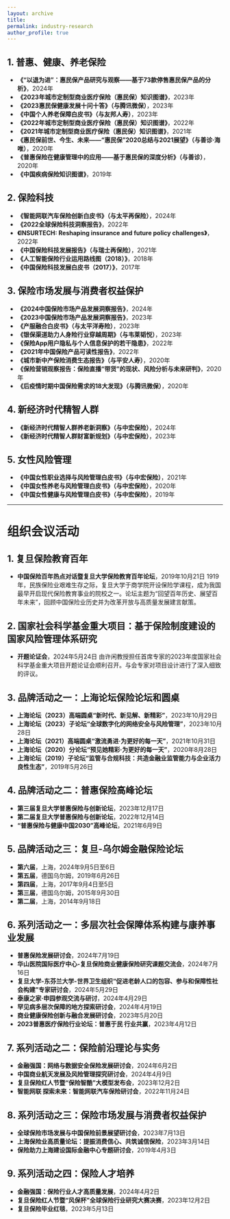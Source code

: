 ```yaml
---
layout: archive
title: 
permalink: industry-research
author_profile: true
---
```


## 1. 普惠、健康、养老保险
- **《“以退为进”：惠民保产品研究与观察——基于73款停售惠民保产品的分析》**，2024年
- **《2023年城市定制型商业医疗保险（惠民保）知识图谱》**，2023年
- **《2023惠民保健康发展十问十答》（与腾讯微保）**，2023年
- **《中国个人养老保障白皮书》（与友邦人寿）**，2023年
- **《2022年城市定制型商业医疗保险（惠民保）知识图谱》**，2022年
- **《2021年城市定制型商业医疗保险（惠民保）知识图谱》**，2021年
- **《惠民保前世、今生、未来——“惠民保”2020总结与2021展望》（与善诊·海唯）**，2020年
- **《普惠保险在健康管理中的应用——基于惠民保的深度分析》（与善诊）**，2020年
- **《中国疾病保险知识图谱》**，2019年

## 2. 保险科技
- **《智能网联汽车保险创新白皮书》（与太平再保险）**，2024年
- **《2022全球保险科技洞察报告》**，2022年
- **《INSURTECH: Reshaping insurance and future policy challenges》**，2022年
- **《中国保险科技发展报告》（与瑞士再保险）**，2021年
- **《人工智能保险行业运用路线图（2018）》**，2018年
- **《中国保险科技发展白皮书（2017）》**，2017年

## 3. 保险市场发展与消费者权益保护
- **《2024中国保险市场产品发展洞察报告》**，2024年
- **《2023中国保险市场产品发展洞察报告》**，2023年
- **《产服融合白皮书》（与太平洋寿险）**，2023年
- **《银保渠道助力人身险行业穿越周期》（与韦莱韬悦）**，2023年
- **《保险App用户隐私与个人信息保护的若干隐患》**，2022年
- **《2021年中国保险产品可读性报告》**，2022年
- **《城市新中产保险消费生态报告》（与平安人寿）**，2020年
- **《保险营销观察报告：保险直播“带货”的现状、风险分析与未来研判》**，2020年
- **《后疫情时期中国保险需求的18大发现》（与腾讯微保）**，2020年

## 4. 新经济时代精智人群
- **《新经济时代精智人群养老新洞察》（与中宏保险）**，2024年
- **《新经济时代精智人群财富新规划》（与中宏保险）**，2023年

## 5. 女性风险管理
- **《中国女性职业选择与风险管理白皮书》（与中宏保险）**，2021年
- **《中国女性养老与风险管理白皮书》（与中宏保险）**，2020年
- **《中国女性健康与风险管理白皮书》（与中宏保险）**，2019年

---

# 组织会议活动

## 1. 复旦保险教育百年
- **中国保险百年热点对话暨复旦大学保险教育百年论坛**，2019年10月21日
  1919年，民族保险业艰难生存之际，复旦大学于商学院开设保险学课程，成为我国最早开启现代保险教育事业的院校之一。论坛主题为“回望百年历史、展望百年未来”，回顾中国保险业历史并为改革开放与高质量发展建言献策。

## 2. 国家社会科学基金重大项目：基于保险制度建设的国家风险管理体系研究
- **开题论证会**，2024年5月24日
  由许闲教授担任首席专家的2023年度国家社会科学基金重大项目开题论证会顺利召开。与会专家对项目设计进行了深入细致的评议。

## 3. 品牌活动之一：上海论坛保险论坛和圆桌
- **上海论坛（2023）高端圆桌“新时代、新见解、新精彩”**，2023年10月29日
- **上海论坛（2023）子论坛“全球数字化的网络安全与风险管理”**，2023年10月28日
- **上海论坛（2021）高端圆桌“激流勇进·为更好的每一天”**，2021年10月31日
- **上海论坛（2020）分论坛“预见她精彩·为更好的每一天”**，2020年8月28日
- **上海论坛（2019）子论坛“监管与合规科技：共造金融业监管能力与企业活力良性生态”**，2019年5月26日

## 4. 品牌活动之二：普惠保险高峰论坛
- **第三届复旦大学普惠保险与创新论坛**，2023年12月17日
- **第二届复旦大学普惠保险与创新论坛**，2022年12月14日
- **“普惠保险与健康中国2030”高峰论坛**，2021年6月9日

## 5. 品牌活动之三：复旦-乌尔姆金融保险论坛
- **第六届**，上海，2024年9月5日至6日
- **第五届**，德国乌尔姆，2019年6月26日
- **第四届**，上海，2017年9月4日至5日
- **第三届**，德国乌尔姆，2015年9月30日
- **第二届**，上海，2014年9月18日

## 6. 系列活动之一：多层次社会保障体系构建与康养事业发展
- **普惠保险发展研讨会**，2024年7月19日
- **华山医院国际医疗中心-复旦保险商业健康保险研究课题交流会**，2024年7月16日
- **复旦大学-东芬兰大学-世界卫生组织“促进老龄人口的包容、参与和保障性社会构建”专家研讨会**，2024年5月29日
- **泰康之家·申园参观交流与研讨**，2024年4月29日
- **罕见病多层次保障的地方探索研讨会**，2024年4月19日
- **商业健康保险创新与融合发展研讨会**，2023年5月20日
- **2023普惠医疗保险行业论坛：普惠于民 行业共赢**，2023年4月12日

## 7. 系列活动之二：保险前沿理论与实务
- **金融强国：网络与数据安全保险发展研讨会**，2024年6月2日
- **中国商业航天发展及风险管理探究研讨会**，2024年4月9日
- **复旦保险红人节暨“保险智酷”大模型发布会**，2023年12月2日
- **智能网联 探索未来：智能网联汽车保险研讨会**，2022年11月24日

## 8. 系列活动之三：保险市场发展与消费者权益保护
- **全球保险市场发展与中国保险前景展望研讨会**，2023年7月13日
- **上海保险业高质量论坛：提振消费信心、共筑诚信保险**，2023年3月14日
- **保险助力上海建设国际金融中心专题研讨会**，2019年4月3日

## 9. 系列活动之四：保险人才培养
- **金融强国：保险行业人才高质量发展**，2024年4月2日
- **复旦保险红人节暨“风保杯”全球保险行业研究大赛决赛**，2023年12月2日
- **复旦保险毕业红毯**，2023年5月13日
